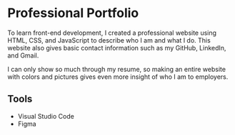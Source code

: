 # Professional Portfolio

To learn front-end development, I created a professional website using HTML, CSS, and
JavaScript to describe who I am and what I do. This website also gives basic contact
information such as my GitHub, LinkedIn, and Gmail.

I can only show so much through my resume, so making an entire website with colors and
pictures gives even more insight of who I am to employers.

## Tools

- Visual Studio Code
- Figma
